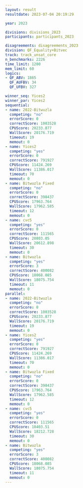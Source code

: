 ```yaml
---
layout: result
resultdate: 2023-07-04 20:19:29

year: 2023

divisions: divisions_2023
participants: participants_2023

disagreements: disagreements_2023
division: QF_Equality+Bitvec
track: track_unsat_core
n_benchmarks: 2226
time_limit: 1200
mem_limit: 60
logics:
- QF_ABV: 1865
  QF_AUFBV: 34
  QF_UFBV: 327

winner_seq: Yices2
winner_par: Yices2
sequential:
- name: 2022-Bitwuzla
  competing: "no"
  errorScore: 0
  correctScore: 1003528
  CPUScore: 20233.877
  WallScore: 20176.719
  timeout: 19
  memout: 0
- name: Yices2
  competing: "yes"
  errorScore: 0
  correctScore: 791927
  CPUScore: 11424.269
  WallScore: 11386.017
  timeout: 70
  memout: 0
- name: Bitwuzla Fixed
  competing: "no"
  errorScore: 0
  correctScore: 398437
  CPUScore: 17963.764
  WallScore: 17962.585
  timeout: 12
  memout: 0
- name: cvc5
  competing: "yes"
  errorScore: 0
  correctScore: 111565
  CPUScore: 20803.05
  WallScore: 20612.898
  timeout: 30
  memout: 0
- name: Bitwuzla
  competing: "yes"
  errorScore: 3
  correctScore: 400082
  CPUScore: 18068.085
  WallScore: 18075.754
  timeout: 11
  memout: 0
parallel:
- name: 2022-Bitwuzla
  competing: "no"
  errorScore: 0
  correctScore: 1003528
  CPUScore: 20233.877
  WallScore: 20176.719
  timeout: 19
  memout: 0
- name: Yices2
  competing: "yes"
  errorScore: 0
  correctScore: 791927
  CPUScore: 11424.269
  WallScore: 11386.017
  timeout: 70
  memout: 0
- name: Bitwuzla Fixed
  competing: "no"
  errorScore: 0
  correctScore: 398437
  CPUScore: 17963.764
  WallScore: 17962.585
  timeout: 12
  memout: 0
- name: cvc5
  competing: "yes"
  errorScore: 0
  correctScore: 111565
  CPUScore: 18403.51
  WallScore: 18212.728
  timeout: 30
  memout: 0
- name: Bitwuzla
  competing: "yes"
  errorScore: 3
  correctScore: 400082
  CPUScore: 18068.085
  WallScore: 18075.754
  timeout: 11
  memout: 0
---
```

